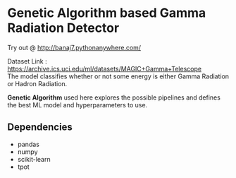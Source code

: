 # Genetic Algorithm based Gamma Radiation Detector
 
Try out @ http://banaj7.pythonanywhere.com/  
  
Dataset Link : https://archive.ics.uci.edu/ml/datasets/MAGIC+Gamma+Telescope  
The model classifies whether or not some energy is either Gamma Radiation or Hadron Radiation.  

**Genetic Algorithm** used here explores the possible pipelines and defines the best ML model and hyperparameters to use.
 
 ## Dependencies
 * pandas
 * numpy
 * scikit-learn
 * tpot
  
  
